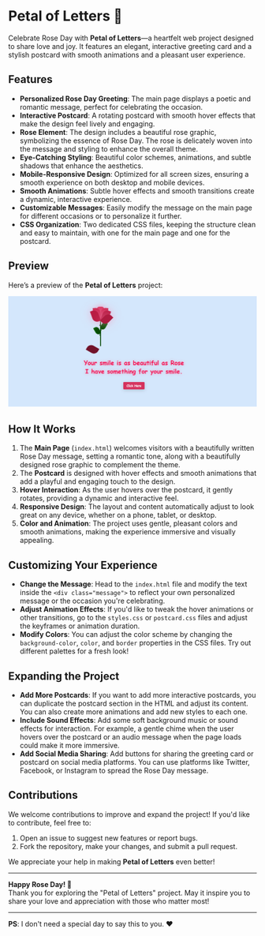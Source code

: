 # Petal of Letters 🌹

Celebrate Rose Day with **Petal of Letters**—a heartfelt web project designed to share love and joy. It features an elegant, interactive greeting card and a stylish postcard with smooth animations and a pleasant user experience.

## Features

- **Personalized Rose Day Greeting**: The main page displays a poetic and romantic message, perfect for celebrating the occasion.
- **Interactive Postcard**: A rotating postcard with smooth hover effects that make the design feel lively and engaging.
- **Rose Element**: The design includes a beautiful rose graphic, symbolizing the essence of Rose Day. The rose is delicately woven into the message and styling to enhance the overall theme.
- **Eye-Catching Styling**: Beautiful color schemes, animations, and subtle shadows that enhance the aesthetics.
- **Mobile-Responsive Design**: Optimized for all screen sizes, ensuring a smooth experience on both desktop and mobile devices.
- **Smooth Animations**: Subtle hover effects and smooth transitions create a dynamic, interactive experience.
- **Customizable Messages**: Easily modify the message on the main page for different occasions or to personalize it further.
- **CSS Organization**: Two dedicated CSS files, keeping the structure clean and easy to maintain, with one for the main page and one for the postcard.

## Preview

Here’s a preview of the **Petal of Letters** project:

![Petal of Letters Preview](screenshot.png)

## How It Works

1. The **Main Page** (`index.html`) welcomes visitors with a beautifully written Rose Day message, setting a romantic tone, along with a beautifully designed rose graphic to complement the theme.
2. The **Postcard** is designed with hover effects and smooth animations that add a playful and engaging touch to the design.
3. **Hover Interaction**: As the user hovers over the postcard, it gently rotates, providing a dynamic and interactive feel.
4. **Responsive Design**: The layout and content automatically adjust to look great on any device, whether on a phone, tablet, or desktop.
5. **Color and Animation**: The project uses gentle, pleasant colors and smooth animations, making the experience immersive and visually appealing.



## Customizing Your Experience

- **Change the Message**: Head to the `index.html` file and modify the text inside the `<div class="message">` to reflect your own personalized message or the occasion you're celebrating.
- **Adjust Animation Effects**: If you'd like to tweak the hover animations or other transitions, go to the `styles.css` or `postcard.css` files and adjust the keyframes or animation duration.
- **Modify Colors**: You can adjust the color scheme by changing the `background-color`, `color`, and `border` properties in the CSS files. Try out different palettes for a fresh look!

## Expanding the Project

- **Add More Postcards**: If you want to add more interactive postcards, you can duplicate the postcard section in the HTML and adjust its content. You can also create more animations and add new styles to each one.
- **Include Sound Effects**: Add some soft background music or sound effects for interaction. For example, a gentle chime when the user hovers over the postcard or an audio message when the page loads could make it more immersive.
- **Add Social Media Sharing**: Add buttons for sharing the greeting card or postcard on social media platforms. You can use platforms like Twitter, Facebook, or Instagram to spread the Rose Day message.

## Contributions

We welcome contributions to improve and expand the project! If you'd like to contribute, feel free to:

1. Open an issue to suggest new features or report bugs.
2. Fork the repository, make your changes, and submit a pull request.

We appreciate your help in making **Petal of Letters** even better!


---

**Happy Rose Day! 🌹**  
Thank you for exploring the "Petal of Letters" project. May it inspire you to share your love and appreciation with those who matter most!

---

**PS**: I don't need a special day to say this to you. ❤️
